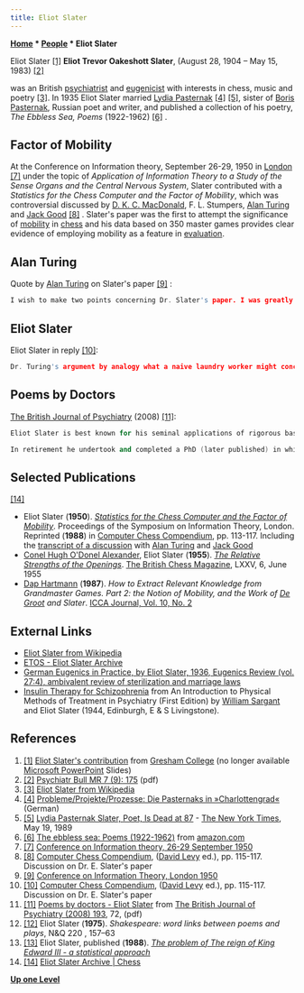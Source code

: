 ```yaml
---
title: Eliot Slater
---
```

**[Home](Home "Home") * [People](People "People") * Eliot Slater**

[](File:EliotSlater.JPG) Eliot Slater <a id="cite-note-1" href="#cite-ref-1">[1]</a>
**Eliot Trevor Oakeshott Slater**, (August 28, 1904 – May 15, 1983) <a id="cite-note-2" href="#cite-ref-2">[2]</a>

was an British [psychiatrist](https://en.wikipedia.org/wiki/Psychiatry) and [eugenicist](https://en.wikipedia.org/wiki/Eugenics) with interests in chess, music and poetry <a id="cite-note-3" href="#cite-ref-3">[3]</a>. In 1935 Eliot Slater married [Lydia Pasternak](https://en.wikipedia.org/wiki/Lydia_Pasternak_Slater) <a id="cite-note-4" href="#cite-ref-4">[4]</a> <a id="cite-note-5" href="#cite-ref-5">[5]</a>, sister of [Boris Pasternak](https://en.wikipedia.org/wiki/Boris_Pasternak), Russian poet and writer, and published a collection of his poetry, *The Ebbless Sea, Poems* (1922-1962) <a id="cite-note-6" href="#cite-ref-6">[6]</a> .

## Factor of Mobility

At the Conference on Information theory, September 26-29, 1950 in [London](https://en.wikipedia.org/wiki/London) <a id="cite-note-7" href="#cite-ref-7">[7]</a> under the topic of *Application of Information Theory to a Study of the Sense Organs and the Central Nervous System*, Slater contributed with a *Statistics for the Chess Computer and the Factor of Mobility*, which was controversial discussed by [D. K. C. MacDonald](https://en.wikipedia.org/wiki/D._K._C._MacDonald), F. L. Stumpers, [Alan Turing](Alan_Turing "Alan Turing") and [Jack Good](Jack_Good "Jack Good") <a id="cite-note-8" href="#cite-ref-8">[8]</a> . Slater's paper was the first to attempt the significance of [mobility](Mobility "Mobility") in [chess](Chess "Chess") and his data based on 350 master games provides clear evidence of employing mobility as a feature in [evaluation](Evaluation "Evaluation").

## Alan Turing

Quote by [Alan Turing](Alan_Turing "Alan Turing") on Slater's paper <a id="cite-note-9" href="#cite-ref-9">[9]</a> :

```C++
I wish to make two points concerning Dr. Slater's paper. I was greatly interested by the statistics provided, but fear that some people might draw invalid conclusions from them. It might for instance be thought that a good way of playing is to maximize one's mobility at one's next move, or perhaps to minimize that of one's opponent at his next move but one. It is evidently not feasible to foresee mobilities many moves ahead. Although the immediate mobility is a useful measure of the relative advantage of the players in normal play it by no means follows that it is wise to direct one's play to maximizing such a measure. To do so would be like taking a statistical analysis of the laundry of men in various positions and deciding, from the data collected, that an infallible method of getting ahead in life was to send a large number of shirts to the wash each week. 

```

## Eliot Slater

Eliot Slater in reply <a id="cite-note-10" href="#cite-ref-10">[10]</a>:

```C++
Dr. Turing's argument by analogy what a naive laundry worker might conclude about ways of becoming rich really amounts to the suggestion that strategic advantage is the cause rather than the product of an advantage in mobility. I do not think that this can be accepted. An advantage in mobility usually appears in a game a number of moves before strategic advantage is detectable in other ways; it seems to be an essential aspect of what chess-players understand by "development"; and it supplies the decisive criterion of winning or losing. 

```

## Poems by Doctors

[The British Journal of Psychiatry](https://en.wikipedia.org/wiki/British_Journal_of_Psychiatry) (2008) <a id="cite-note-11" href="#cite-ref-11">[11]</a>:

```C++
Eliot Slater is best known for his seminal applications of rigorous basic statistical and genetic research methodologies to the study of mental health problems and for demonstrating that [temporal lobe epilepsy](https://en.wikipedia.org/wiki/Temporal_lobe_epilepsy) was associated with [schizophrenia](https://en.wikipedia.org/wiki/Schizophrenia)-like [psychoses](https://en.wikipedia.org/wiki/Psychosis). Yet strong literary interests and associations ran through his life. He married Lydia Pasternak, the sister of the Russian poet and novelist, and was himself a published poet.

```

```C++
In retirement he undertook and completed a PhD (later published) in which he made a strong case for [Shakespeare](https://en.wikipedia.org/wiki/William_Shakespeare) as author of an early play of disputed authorship ([Edward III](https://en.wikipedia.org/wiki/Edward_III_%28play%29)) by the use of sophisticated numerical measures ([cliometrics](https://en.wikipedia.org/wiki/Cliometrics)) <a id="cite-note-12" href="#cite-ref-12">[12]</a> <a id="cite-note-13" href="#cite-ref-13">[13]</a>. He was also an Editor of the British Journal of Psychiatry (1961–1972) who introduced the yellow colour for the cover. 

```

## Selected Publications

<a id="cite-note-14" href="#cite-ref-14">[14]</a>

- Eliot Slater (**1950**). *[Statistics for the Chess Computer and the Factor of Mobility](http://www.eliotslater.org/index.php/chess/147-statistics-for-the-chess-computer-and-the-factor-of-mobility)*. Proceedings of the Symposium on Information Theory, London. Reprinted (**1988**) in [Computer Chess Compendium](Computer_Chess_Compendium "Computer Chess Compendium"), pp. 113-117. Including the [transcript of a discussion](http://www.eliotslater.org/index.php/chess/159-discussion-on-the-above-paper-alan-turing-et-al-1950) with [Alan Turing](Alan_Turing "Alan Turing") and [Jack Good](Jack_Good "Jack Good")
- [Conel Hugh O'Donel Alexander](https://en.wikipedia.org/wiki/Conel_Hugh_O%27Donel_Alexander), Eliot Slater (**1955**). *[The Relative Strengths of the Openings](http://www.eliotslater.org/index.php/chess/146-the-relative-strengths-of-the-openings)*. [The British Chess Magazine](https://en.wikipedia.org/wiki/British_Chess_Magazine), LXXV, 6, June 1955
- [Dap Hartmann](Dap_Hartmann "Dap Hartmann") (**1987**). *How to Extract Relevant Knowledge from Grandmaster Games. Part 2: the Notion of Mobility, and the Work of [De Groot](Adriaan_de_Groot "Adriaan de Groot") and Slater*. [ICCA Journal, Vol. 10, No. 2](ICGA_Journal#10_2 "ICGA Journal")

## External Links

- [Eliot Slater from Wikipedia](https://en.wikipedia.org/wiki/Eliot_Slater)
- [ETOS - Eliot Slater Archive](http://www.eliotslater.org/)
- [German Eugenics in Practice, by Eliot Slater, 1936, Eugenics Review (vol. 27:4), ambivalent review of sterilization and marriage laws](http://www.eugenicsarchive.org/eugenics/view_image.pl?id=1862)
- [Insulin Therapy for Schizophrenia](http://priory.com/homol/insulin.htm) from An Introduction to Physical Methods of Treatment in Psychiatry (First Edition) by [William Sargant](https://en.wikipedia.org/wiki/William_Sargant) and Eliot Slater (1944, Edinburgh, E & S Livingstone).

## References

1. <a id="cite-ref-1" href="#cite-note-1">[1]</a> [Eliot Slater's contribution](http://www.gresham.ac.uk/uploads/Is%20it%20all%20in%20the%20genes.ppt) from [Gresham College](https://en.wikipedia.org/wiki/Gresham_College) (no longer available [Microsoft PowerPoint](https://en.wikipedia.org/wiki/Microsoft_PowerPoint) Slides)
1. <a id="cite-ref-2" href="#cite-note-2">[2]</a> [Psychiatr Bull MR 7 (9): 175](http://pb.rcpsych.org/cgi/reprint/7/9/175) (pdf)
1. <a id="cite-ref-3" href="#cite-note-3">[3]</a>  [Eliot Slater from Wikipedia](https://en.wikipedia.org/wiki/Eliot_Slater)
1. <a id="cite-ref-4" href="#cite-note-4">[4]</a> [Probleme/Projekte/Prozesse: Die Pasternaks in »Charlottengrad«](http://www.luise-berlin.de/bms/bmstext/9809prof.htm) (German)
1. <a id="cite-ref-5" href="#cite-note-5">[5]</a> [Lydia Pasternak Slater, Poet, Is Dead at 87](http://www.nytimes.com/1989/05/19/obituaries/lydia-pasternak-slater-poet-is-dead-at-87.html) - [The New York Times](https://en.wikipedia.org/wiki/The_New_York_Times), May 19, 1989
1. <a id="cite-ref-6" href="#cite-note-6">[6]</a> [The ebbless sea: Poems (1922-1962)](http://www.amazon.com/ebbless-sea-Poems-1922-1962/dp/B0000CO4UE) from [amazon.com](http://www.amazon.com/)
1. <a id="cite-ref-7" href="#cite-note-7">[7]</a> [Conference on Information theory, 26-29 September 1950](http://www.turing.org.uk/sources/info50index.html)
1. <a id="cite-ref-8" href="#cite-note-8">[8]</a> [Computer Chess Compendium](Computer_Chess_Compendium "Computer Chess Compendium"), ([David Levy](David_Levy "David Levy") ed.), pp. 115-117. Discussion on Dr. E. Slater's paper
1. <a id="cite-ref-9" href="#cite-note-9">[9]</a> [Conference on Information Theory, London 1950](http://www.turing.org.uk/sources/info50turing.html)
1. <a id="cite-ref-10" href="#cite-note-10">[10]</a> [Computer Chess Compendium](Computer_Chess_Compendium "Computer Chess Compendium"), ([David Levy](David_Levy "David Levy") ed.), pp. 115-117. Discussion on Dr. E. Slater's paper
1. <a id="cite-ref-11" href="#cite-note-11">[11]</a> [Poems by doctors - Eliot Slater](http://bjp.rcpsych.org/cgi/reprint/193/1/72.pdf) from [The British Journal of Psychiatry (2008) 193](http://bjp.rcpsych.org/content/vol193/issue1/), 72, (pdf)
1. <a id="cite-ref-12" href="#cite-note-12">[12]</a> Eliot Slater (**1975**). *Shakespeare: word links between poems and plays*, N&Q 220 , 157–63
1. <a id="cite-ref-13" href="#cite-note-13">[13]</a> Eliot Slater, published (**1988**). *[The problem of The reign of King Edward III - a statistical approach](http://openlibrary.org/b/OL2405839M/problem_of_The_reign_of_King_Edward_III)*
1. <a id="cite-ref-14" href="#cite-note-14">[14]</a>  [Eliot Slater Archive | Chess](http://www.eliotslater.org/index.php/chess)

**[Up one Level](People "People")**

